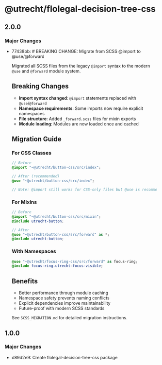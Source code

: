 # @utrecht/flolegal-decision-tree-css

## 2.0.0

### Major Changes

- 77438bb: # BREAKING CHANGE: Migrate from SCSS @import to @use/@forward

  Migrated all SCSS files from the legacy `@import` syntax to the modern `@use` and `@forward` module system.

  ## Breaking Changes

  - **Import syntax changed**: `@import` statements replaced with `@use`/`@forward`
  - **Namespace requirements**: Some imports now require explicit namespaces
  - **File structure**: Added `_forward.scss` files for mixin exports
  - **Module loading**: Modules are now loaded once and cached

  ## Migration Guide

  ### For CSS Classes

  ```scss
  // Before
  @import "~@utrecht/button-css/src/index";

  // After (recommended)
  @use "~@utrecht/button-css/src/index";

  // Note: @import still works for CSS-only files but @use is recommended
  ```

  ### For Mixins

  ```scss
  // Before
  @import "~@utrecht/button-css/src/mixin";
  @include utrecht-button;

  // After
  @use "~@utrecht/button-css/src/forward" as *;
  @include utrecht-button;
  ```

  ### With Namespaces

  ```scss
  @use "~@utrecht/focus-ring-css/src/forward" as focus-ring;
  @include focus-ring.utrecht-focus-visible;
  ```

  ## Benefits

  - Better performance through module caching
  - Namespace safety prevents naming conflicts
  - Explicit dependencies improve maintainability
  - Future-proof with modern SCSS standards

  See `SCSS_MIGRATION.md` for detailed migration instructions.

## 1.0.0

### Major Changes

- d89d2e9: Create flolegal-decision-tree-css package
